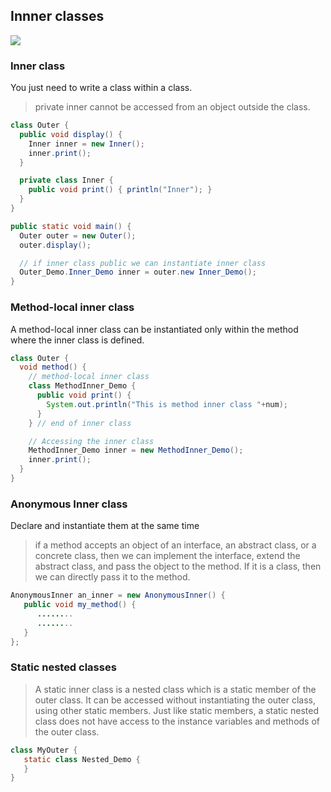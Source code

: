 ##  Innner classes

![](/notes/images/inner.jpg)

### Inner class
You just need to write a class within a class.

> private inner cannot be accessed from an object outside the class.

```java
class Outer {
  public void display() {
    Inner inner = new Inner();
    inner.print();
  }

  private class Inner {
    public void print() { println("Inner"); }
  }
}

public static void main() {
  Outer outer = new Outer();
  outer.display();

  // if inner class public we can instantiate inner class
  Outer_Demo.Inner_Demo inner = outer.new Inner_Demo();
}
```
### Method-local inner class
A method-local inner class can be instantiated only within the method where the inner class is defined.

```java
class Outer {
  void method() {
    // method-local inner class
    class MethodInner_Demo {
      public void print() {
        System.out.println("This is method inner class "+num);	   
      }   
    } // end of inner class

    // Accessing the inner class
    MethodInner_Demo inner = new MethodInner_Demo();
    inner.print();
  }
}
```

### Anonymous Inner class
Declare and instantiate them at the same time

> if a method accepts an object of an interface, an abstract class, or a concrete class, then we can implement the interface, extend the abstract class, and pass the object to the method. If it is a class, then we can directly pass it to the method.

```java
AnonymousInner an_inner = new AnonymousInner() {
   public void my_method() {
      ........
      ........
   }   
};
```

### Static nested classes

> A static inner class is a nested class which is a static member of the outer class. It can be accessed without instantiating the outer class, using other static members. Just like static members, a static nested class does not have access to the instance variables and methods of the outer class.

```java
class MyOuter {
   static class Nested_Demo {
   }
}
```
